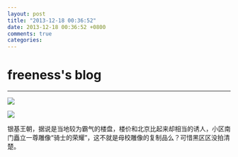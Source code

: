 ```yaml
---
layout: post
title: "2013-12-18 00:36:52"
date: 2013-12-18 00:36:52 +0800
comments: true
categories: 
---
```


# freeness's blog

----------

![](http://okqmqrbgo.bkt.clouddn.com/201312180036521.jpg)

![](http://okqmqrbgo.bkt.clouddn.com/201312180036522.jpg)

>
银基王朝，据说是当地较为霸气的楼盘，楼价和北京比起来却相当的诱人，小区南门矗立一尊雕像“骑士的荣耀”，这不就是母校雕像的复制品么？可惜黑区区没拍清楚。